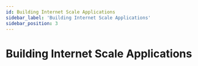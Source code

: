 ```yaml
---
id: Building Internet Scale Applications
sidebar_label: 'Building Internet Scale Applications'
sidebar_position: 3
---
```


# Building Internet Scale Applications